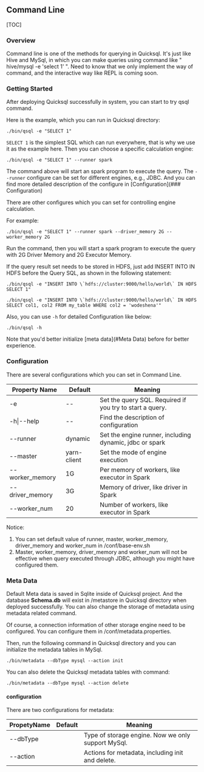## Command Line

[TOC]

### Overview

Command line is one of the methods for querying in Quicksql. It's just like Hive and MySql, in which you can make queries using command like " hive/mysql -e 'select 1' ". Need to know that we only implement the way of command, and the interactive way like REPL is coming soon.

### Getting Started

After deploying Quicksql successfully in system, you can start to try qsql command.

Here is the example, which you can run in Quicksql directory:

```
./bin/qsql -e "SELECT 1"
```

`SELECT 1` is the simplest SQL which can run everywhere, that is why we use it as the example here. Then you can choose a specific calculation engine:

```
./bin/qsql -e "SELECT 1" --runner spark
```

The command above will start an spark program to execute the query. The `--runner` configure can be set for different engines, e.g., JDBC. And you can find more detailed description of the configure in [Configuration](### Configuration) 

There are other configures which you can set for controlling engine calculation. 

For example:

```
./bin/qsql -e "SELECT 1" --runner spark --driver_memory 2G --worker_memory 2G
```

Run the command, then you will start a spark program to execute the query with 2G Driver Memory and 2G Executor Memory.

If the query result set needs to be stored in HDFS, just add INSERT INTO IN HDFS before the Query SQL, as shown in the following statement:

```shell
./bin/qsql -e "INSERT INTO \`hdfs://cluster:9000/hello/world\` IN HDFS SELECT 1"

./bin/qsql -e "INSERT INTO \`hdfs://cluster:9000/hello/world\` IN HDFS SELECT col1, col2 FROM my_table WHERE col2 = 'wodeshena'"
```

Also, you can use `-h` for detailed Configuration like below:

```
./bin/qsql -h
```

Note that you'd better initialize [meta data](#Meta Data) before for better experience.  

### Configuration

There are several configurations which you can set in Command Line.

| Property Name   | Default     | Meaning                                                  |
| --------------- | ----------- | -------------------------------------------------------- |
| -e              | --          | Set the query SQL. Required if you try to start a query. |
| -h\|--help      | --          | Find the description of configuration                    |
| --runner        | dynamic     | Set the engine runner, including dynamic, jdbc or spark  |
| --master        | yarn-client | Set the mode of engine execution                         |
| --worker_memory | 1G          | Per memory of workers, like executor in Spark            |
| --driver_memory | 3G          | Memory of driver, like driver in Spark                   |
| --worker_num    | 20          | Number of workers, like executor in Spark                |

Notice: 

1. You can set default value of runner, master, worker_memory, driver_memory and worker_num in /conf/base-env.sh
2. Master, worker_memory, driver_memory and worker_num will not be effective when query executed through JDBC, although you might have configured them.

### Meta Data

Default Meta data is saved in Sqlite inside of Quicksql project. And the database **Schema.db** will exist in /metastore  in Quicksql directory when deployed successfully. You can also change the storage of metadata using metadata related command.

Of course, a connection information of other storage engine need to be configured. You can configure them in /conf/metadata.properties.

Then, run the following command  in Quicksql directory and you can initialize the metadata tables in MySql.

```
./bin/metadata --dbType mysql --action init
```
 You can also delete the Quicksql metadata tables with command:

```
./bin/metadata --dbType mysql --action delete
```

#### configuration

There are two configurations for metadata:

| PropetyName | Default | Meaning                                            |
| ----------- | ------- | -------------------------------------------------- |
| --dbType    |         | Type of storage engine. Now we only support MySql. |
| --action    |         | Actions for metadata, including init and delete.   |